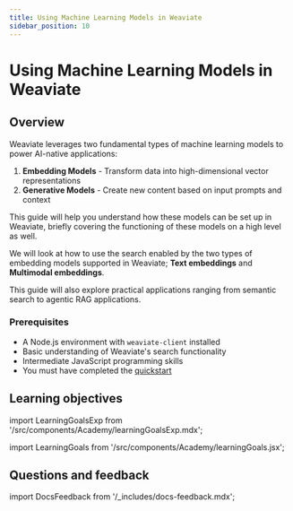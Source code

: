 ```yaml
---
title: Using Machine Learning Models in Weaviate
sidebar_position: 10
---
```


# Using Machine Learning Models in Weaviate

## <i class="fa-solid fa-chalkboard-user"></i> Overview

Weaviate leverages two fundamental types of machine learning models to power AI-native applications:

1. **Embedding Models** - Transform data into high-dimensional vector representations
2. **Generative Models** - Create new content based on input prompts and context

This guide will help you understand how these models can be set up in Weaviate, briefly covering the functioning of these models on a high level as well. 

We will look at how to use the search enabled by the two types of embedding models supported in Weaviate; **Text embeddings** and **Multimodal embeddings**. 

This guide will also explore practical applications ranging from semantic search to agentic RAG applications.



### <i class="fa-solid fa-clipboard-list-check"></i> Prerequisites

- A Node.js environment with `weaviate-client` installed
- Basic understanding of Weaviate's search functionality
- Intermediate JavaScript programming skills
- You must have completed the [quickstart](/docs/weaviate/quickstart)

## <i class="fa-solid fa-chalkboard-user"></i> Learning objectives

import LearningGoalsExp from '/src/components/Academy/learningGoalsExp.mdx';

<LearningGoalsExp />

import LearningGoals from '/src/components/Academy/learningGoals.jsx';

<LearningGoals unitName="using_ml_models"/>

## Questions and feedback

import DocsFeedback from '/_includes/docs-feedback.mdx';

<DocsFeedback/>
